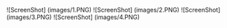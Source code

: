 

![ScreenShot] (images/1.PNG)
![ScreenShot] (images/2.PNG)
![ScreenShot] (images/3.PNG)
![ScreenShot] (images/4.PNG)
